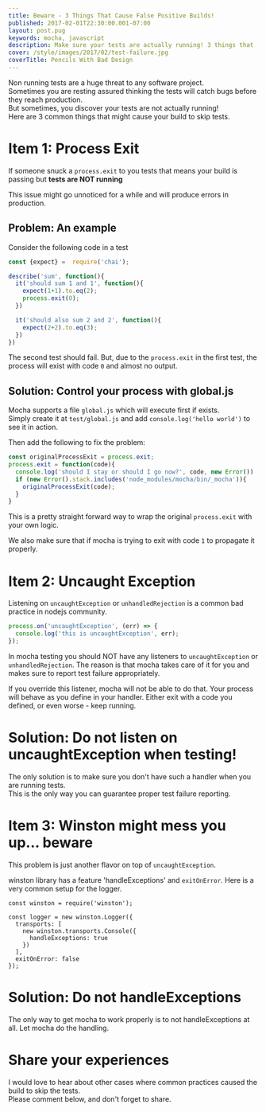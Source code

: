 ```yaml
---
title: Beware - 3 Things That Cause False Positive Builds!
published: 2017-02-01T22:30:00.001-07:00
layout: post.pug
keywords: mocha, javascript
description: Make sure your tests are actually running! 3 things that
cover: /style/images/2017/02/test-failure.jpg
coverTitle: Pencils With Bad Design
---
```


Non running tests are a huge threat to any software project.    
Sometimes you are resting assured thinking the tests will catch bugs before they reach production.      
But sometimes, you discover your tests are not actually running!   
Here are 3 common things that might cause your build to skip tests.

# Item 1: Process Exit

If someone snuck a `process.exit` to you tests that means your build is passing but **tests are NOT running**

This issue might go unnoticed for a while and will produce errors in production.

## Problem: An example

Consider the following code in a test

```javascript
const {expect} =  require('chai');

describe('sum', function(){
  it('should sum 1 and 1', function(){
    expect(1+1).to.eq(2);
    process.exit(0);
  })

  it('should also sum 2 and 2', function(){
    expect(2+2).to.eq(3);
  })
})
```

The second test should fail.
But, due to the `process.exit` in the first test, the process will exist with code `0` and almost no output.


## Solution: Control your process with global.js

Mocha supports a file `global.js` which will execute first if exists.   
Simply create it at `test/global.js` and add `console.log('hello world')` to see it in action.

Then add the following to fix the problem:

```javascript
const originalProcessExit = process.exit;
process.exit = function(code){
  console.log('should I stay or should I go now?', code, new Error())
  if (new Error().stack.includes('node_modules/mocha/bin/_mocha')){
    originalProcessExit(code);
  }
}
```

This is a pretty straight forward way to wrap the original `process.exit` with your own logic.

We also make sure that if mocha is trying to exit with code `1` to propagate it properly.

# Item 2: Uncaught Exception

Listening on `uncaughtException` or `unhandledRejection` is a common bad practice in nodejs community.

```javascript
process.on('uncaughtException', (err) => {
  console.log('this is uncaughtException', err);
});
```

In mocha testing you should NOT have any listeners to `uncaughtException` or `unhandledRejection`. The reason is that mocha takes care of it for you and makes sure to report test failure appropriately.

If you override this listener, mocha will not be able to do that. Your process will behave as you define in your handler. Either exit with a code you defined, or even worse - keep running.

# Solution: Do not listen on uncaughtException when testing!

The only solution is to make sure you don't have such a handler when you are running tests.    
This is the only way you can guarantee proper test failure reporting.

# Item 3: Winston might mess you up... beware

This problem is just another flavor on top of `uncaughtException`.

winston library has a feature 'handleExceptions' and `exitOnError`. Here is a very common setup for the logger.

```
const winston = require('winston');

const logger = new winston.Logger({
  transports: [
    new winston.transports.Console({
      handleExceptions: true
    })
  ],
  exitOnError: false
});
```

# Solution: Do not handleExceptions

The only way to get mocha to work properly is to not handleExceptions at all. Let mocha do the handling.


# Share your experiences

I would love to hear about other cases where common practices caused the build to skip the tests.   
Please comment below, and don't forget to share.
